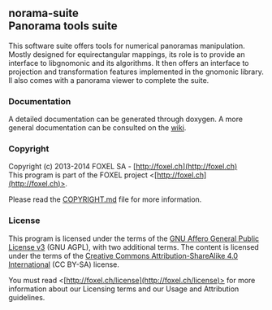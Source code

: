 
## norama-suite<br />Panorama tools suite

This software suite offers tools for numerical panoramas manipulation. Mostly designed for equirectangular mappings, its role is to provide an interface to libgnomonic and its algorithms. It then offers an interface to projection and transformation features implemented in the gnomonic library. Il also comes with a panorama viewer to complete the suite.


### Documentation

A detailed documentation can be generated through doxygen. A more general documentation can be consulted on the [wiki](https://github.com/FoxelSA/norama-suite/wiki).

### Copyright

Copyright (c) 2013-2014 FOXEL SA - [http://foxel.ch](http://foxel.ch)<br />
This program is part of the FOXEL project <[http://foxel.ch](http://foxel.ch)>.

Please read the [COPYRIGHT.md](COPYRIGHT.md) file for more information.


### License

This program is licensed under the terms of the
[GNU Affero General Public License v3](http://www.gnu.org/licenses/agpl.html)
(GNU AGPL), with two additional terms. The content is licensed under the terms
of the
[Creative Commons Attribution-ShareAlike 4.0 International](http://creativecommons.org/licenses/by-sa/4.0/)
(CC BY-SA) license.

You must read <[http://foxel.ch/license](http://foxel.ch/license)> for more
information about our Licensing terms and our Usage and Attribution guidelines.
